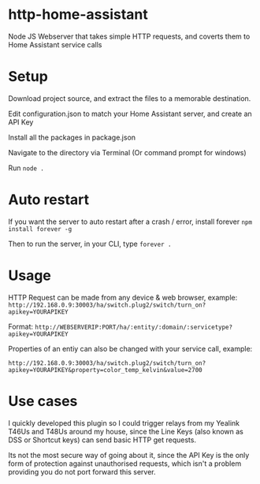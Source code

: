 # http-home-assistant
Node JS Webserver that takes simple HTTP requests, and coverts them to Home Assistant service calls

# Setup
Download project source, and extract the files to a memorable destination.

Edit configuration.json to match your Home Assistant server, and create an API Key

Install all the packages in package.json

Navigate to the directory via Terminal (Or command prompt for windows)

Run `node .`

# Auto restart
If you want the server to auto restart after a crash / error, install forever
`npm install forever -g` 

Then to run the server, in your CLI, type `forever .`

# Usage

HTTP Request can be made from any device & web browser, example:
`http://192.168.0.9:30003/ha/switch.plug2/switch/turn_on?apikey=YOURAPIKEY`

Format:
`http://WEBSERVERIP:PORT/ha/:entity/:domain/:servicetype?apikey=YOURAPIKEY`

Properties of an entiy can also be changed with your service call, example:

`http://192.168.0.9:30003/ha/switch.plug2/switch/turn_on?apikey=YOURAPIKEY&property=color_temp_kelvin&value=2700`

# Use cases

I quickly developed this plugin so I could trigger relays from my Yealink T46Us and T48Us around my house, since the Line Keys (also known as DSS or Shortcut keys) can send basic HTTP get requests.

Its not the most secure way of going about it, since the API Key is the only form of protection against unauthorised requests, which isn't a problem providing you do not port forward this server.
